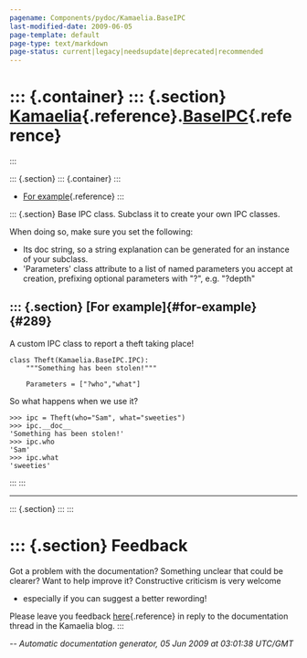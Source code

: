 ```yaml
---
pagename: Components/pydoc/Kamaelia.BaseIPC
last-modified-date: 2009-06-05
page-template: default
page-type: text/markdown
page-status: current|legacy|needsupdate|deprecated|recommended
---
```

::: {.container}
::: {.section}
[Kamaelia](/Components/pydoc/Kamaelia.html){.reference}.[BaseIPC](/Components/pydoc/Kamaelia.BaseIPC.html){.reference}
======================================================================================================================
:::

::: {.section}
::: {.container}
:::

-   [For example](#289){.reference}
:::

::: {.section}
Base IPC class. Subclass it to create your own IPC classes.

When doing so, make sure you set the following:

-   Its doc string, so a string explanation can be generated for an
    instance of your subclass.
-   \'Parameters\' class attribute to a list of named parameters you
    accept at creation, prefixing optional parameters with \"?\", e.g.
    \"?depth\"

::: {.section}
[For example]{#for-example} {#289}
---------------------------

A custom IPC class to report a theft taking place!

``` {.literal-block}
class Theft(Kamaelia.BaseIPC.IPC):
    """Something has been stolen!"""

    Parameters = ["?who","what"]
```

So what happens when we use it?

``` {.literal-block}
>>> ipc = Theft(who="Sam", what="sweeties")
>>> ipc.__doc__
'Something has been stolen!'
>>> ipc.who
'Sam'
>>> ipc.what
'sweeties'
```
:::
:::

------------------------------------------------------------------------

::: {.section}
:::
:::

::: {.section}
Feedback
========

Got a problem with the documentation? Something unclear that could be
clearer? Want to help improve it? Constructive criticism is very welcome
- especially if you can suggest a better rewording!

Please leave you feedback
[here](../../../cgi-bin/blog/blog.cgi?rm=viewpost&nodeid=1142023701){.reference}
in reply to the documentation thread in the Kamaelia blog.
:::

*\-- Automatic documentation generator, 05 Jun 2009 at 03:01:38 UTC/GMT*
